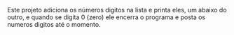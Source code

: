 <p>
Este projeto adiciona os números digitos na lista e printa eles, um abaixo do outro, e quando se digita 0 (zero) ele encerra o programa e posta os numeros digitos até o momento.
</p>

